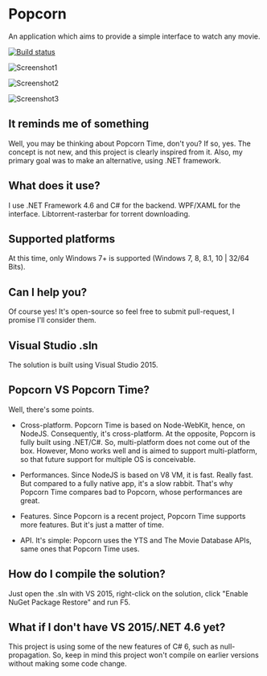 # Popcorn
An application which aims to provide a simple interface to watch any movie.

[![Build status](https://ci.appveyor.com/api/projects/status/2tijq4sm43r87lmf?svg=true)](https://ci.appveyor.com/project/bbougot/popcorn)

![Screenshot1](https://cloud.githubusercontent.com/assets/8962802/9370674/46d0d9dc-46d2-11e5-9627-26db73f56efd.jpg)

![Screenshot2](https://cloud.githubusercontent.com/assets/8962802/9288484/e6f0a25e-4348-11e5-9317-f8c0dee12729.jpg)

![Screenshot3](https://cloud.githubusercontent.com/assets/8962802/9288481/dee26ee4-4348-11e5-972e-b7609bd07ca8.jpg)

## It reminds me of something
Well, you may be thinking about Popcorn Time, don't you? If so, yes. The concept is not new, and this project is clearly inspired from it. Also, my primary goal was to make an alternative, using .NET framework.

## What does it use?
I use .NET Framework 4.6 and C# for the backend. WPF/XAML for the interface. Libtorrent-rasterbar for torrent downloading.

## Supported platforms
At this time, only Windows 7+ is supported (Windows 7, 8, 8.1, 10 | 32/64 Bits).

## Can I help you?
Of course yes! It's open-source so feel free to submit pull-request, I promise I'll consider them.

## Visual Studio .sln
The solution is built using Visual Studio 2015.

## Popcorn VS Popcorn Time?
Well, there's some points.

* Cross-platform. Popcorn Time is based on Node-WebKit, hence, on NodeJS. Consequently, it's cross-platform. At the opposite, Popcorn is fully built using .NET/C#. So, multi-platform does not come out of the box. However, Mono works well and is aimed to support multi-platform, so that future support for multiple OS is conceivable.

* Performances. Since NodeJS is based on V8 VM, it is fast. Really fast. But compared to a fully native app, it's a slow rabbit. That's why Popcorn Time compares bad to Popcorn, whose performances are great.

* Features. Since Popcorn is a recent project, Popcorn Time supports more features. But it's just a matter of time.

* API. It's simple: Popcorn uses the YTS and The Movie Database APIs, same ones that Popcorn Time uses.

## How do I compile the solution?
Just open the .sln with VS 2015, right-click on the solution, click "Enable NuGet Package Restore" and run F5. 

## What if I don't have VS 2015/.NET 4.6 yet?
This project is using some of the new features of C# 6, such as null-propagation. So, keep in mind this project won't compile on earlier versions without making some code change.

